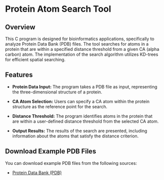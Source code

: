 # Protein Atom Search Tool

## Overview

This C program is designed for bioinformatics applications, specifically to analyze Protein Data Bank (PDB) files. The tool searches for atoms in a protein that are within a specified distance threshold from a given CA (alpha carbon) atom. The implementation of the search algorithm utilizes KD-trees for efficient spatial searching.

## Features

- **Protein Data Input:** The program takes a PDB file as input, representing the three-dimensional structure of a protein.

- **CA Atom Selection:** Users can specify a CA atom within the protein structure as the reference point for the search.

- **Distance Threshold:** The program identifies atoms in the protein that are within a user-defined distance threshold from the selected CA atom.

- **Output Results:** The results of the search are presented, including information about the atoms that satisfy the distance criterion.

## Download Example PDB Files

You can download example PDB files from the following sources:

- [Protein Data Bank (PDB)](https://www.rcsb.org/)
